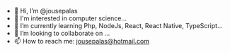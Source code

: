 - 👋 Hi, I’m @jousepalas
- 👀 I'm interested in computer science...
- 🌱 I’m currently learning Php, NodeJs, React, React Native, TypeScript...
- 💞️ I’m looking to collaborate on ...
- 📫 How to reach me: jousepalas@hotmail.com 


<!---
jousepalas/jousepalas is a ✨ special ✨ repository because its `README.md` (this file) appears on your GitHub profile.
You can click the Preview link to take a look at your changes.
--->
